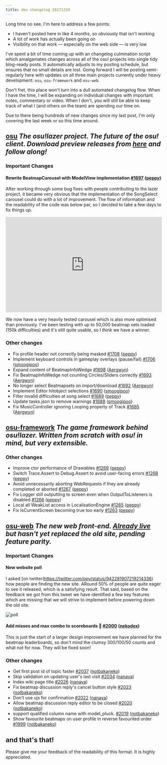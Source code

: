 ```yaml
---
title: dev changelog 20171219
---
```


Long time no see. I'm here to address a few points:

- I haven't posted here in like 4 months, so obviously that isn't working
- A lot of work has actually been going on
- Visibility on that work — especially on the web side — is very low

I've spent a bit of time coming up with an changelog culmination script which amalgamates changes across all of the osu! projects into single tidy blog-ready posts. It automatically adjusts to my posting schedule, but ensures that no small details are lost. Going forward I will be posting semi-regularly here with updates on all three main projects currently under heavy development: `osu`, `osu-framework` and `osu-web`.

Don't fret, this place won't turn into a dull automated changelog flow. When I have the time, I will be expanding on individual changes with important notes, commentary or video. When I don't, you will still be able to keep track of what I (and others on the team) are spending our time on.

Due to there being hundreds of new changes since my last post, I'm only covering the last week or so this time around.

## [osu](https://github.com/ppy/osu) *The osu!lazer project. The future of the osu! client. Download preview releases from [here](https://github.com/ppy/osu/releases) and follow along!*

### Important Changes

#### Rewrite BeatmapCarousel with ModelView implementation [\#1697](https://github.com/ppy/osu/pull/1697) ([peppy](https://github.com/peppy))

After working through some bug fixes with people contributing to the lazer project, it became very obvious that the implementation of the SongSelect carousel could do with a lot of improvement. The flow of information and the readability of the code was below par, so I decided to take a few days to fix things up.

<div style="width: 100%; height: 0px; position: relative; padding-bottom: 60.951%;"><iframe src="https://streamable.com/s/6jli3/wtvzff" frameborder="0" width="100%" height="100%" allowfullscreen style="width: 100%; height: 100%; position: absolute;"></iframe></div>

We now have a very heavily tested carousel which is also more optimised than previously. I've been testing with up to 50,000 beatmap sets loaded (150k difficulties) and it's still quite usable, so I think we have a winner.

### Other changes

- Fix profile header not correctly being masked [\#1708](https://github.com/ppy/osu/pull/1708) ([peppy](https://github.com/peppy))
- Implement keyboard controls in gameplay overlays \(pause/fail\) [\#1706](https://github.com/ppy/osu/pull/1706) ([smoogipoo](https://github.com/smoogipoo))
- Expand content of BeatmapInfoWedge [\#1698](https://github.com/ppy/osu/pull/1698) ([Aergwyn](https://github.com/Aergwyn))
- Fix BeatmapInfoWedge not counting Circles/Sliders correctly [\#1693](https://github.com/ppy/osu/pull/1693) ([Aergwyn](https://github.com/Aergwyn))
- No longer select Beatmapsets on import/download [\#1692](https://github.com/ppy/osu/pull/1692) ([Aergwyn](https://github.com/Aergwyn))
- Implement Editor hitobject selections [\#1690](https://github.com/ppy/osu/pull/1690) ([smoogipoo](https://github.com/smoogipoo))
- Filter invalid difficulties at song select [\#1689](https://github.com/ppy/osu/pull/1689) ([peppy](https://github.com/peppy))
- Update tasks.json to remove warnings [\#1688](https://github.com/ppy/osu/pull/1688) ([smoogipoo](https://github.com/smoogipoo))
- Fix MusicController ignoring Looping property of Track [\#1685](https://github.com/ppy/osu/pull/1685) ([Aergwyn](https://github.com/Aergwyn))

## [osu-framework](https://github.com/ppy/osu-framework) *The game framework behind osu!lazer. Written from scratch with osu! in mind, but very extensible.*

### Other changes
- Improve ctor performance of Drawables [\#1269](https://github.com/ppy/osu-framework/pull/1269) ([peppy](https://github.com/peppy))
- Switch Trace.Assert to Debug.Assert to avoid user-facing errors [\#1268](https://github.com/ppy/osu-framework/pull/1268) ([peppy](https://github.com/peppy))
- Avoid unnecessarily aborting WebRequests if they are already completed or aborted [\#1267](https://github.com/ppy/osu-framework/pull/1267) ([peppy](https://github.com/peppy))
- Fix Logger still outputting to screen even when OutputToListeners is disabled [\#1266](https://github.com/ppy/osu-framework/pull/1266) ([peppy](https://github.com/peppy))
- Local all WeakList access in LocalisationEngine [\#1265](https://github.com/ppy/osu-framework/pull/1265) ([peppy](https://github.com/peppy))
- Fix IsCurrentScreen becoming true too early [\#1263](https://github.com/ppy/osu-framework/pull/1263) ([peppy](https://github.com/peppy))

## [osu-web](https://github.com/ppy/osu-web) *The new web front-end. [Already live](https://osu.ppy.sh/home) but hasn't yet replaced the old site, pending feature parity.*

### Important Changes

#### New website poll

I asked [on twitter(https://twitter.com/ppy/status/942281907219214336) how people are finding the new site. ARound 50% of people are quite eager to see it released, which is a satisfying result. That said, based on the feedback we got from this tweet we have identified a few key features which are missing that we will strive to implement before powering down the old site.

![poll](https://puu.sh/yJIaE/599b04d78a.png)

#### Add misses and max combo to scoreboards 🌈 [\#2000](https://github.com/ppy/osu-web/pull/2000) ([nekodex](https://github.com/nekodex))

This is just the start of a larger design improvement we have planned for the beatmap leaderboards, so don't mind the clumsy 300/100/50 counts and what not for now. They will be fixed soon!

### Other changes

- Get first post id of topic faster [\#2037](https://github.com/ppy/osu-web/pull/2037) ([notbakaneko](https://github.com/notbakaneko))
- Skip validation on updating user's last visit [\#2034](https://github.com/ppy/osu-web/pull/2034) ([nanaya](https://github.com/nanaya))
- Index wiki page title [\#2026](https://github.com/ppy/osu-web/pull/2026) ([nanaya](https://github.com/nanaya))
- Fix beatmap discussion reply's cancel button style [\#2023](https://github.com/ppy/osu-web/pull/2023) ([notbakaneko](https://github.com/notbakaneko))
- Don't use ujs for confirmation [\#2022](https://github.com/ppy/osu-web/pull/2022) ([nanaya](https://github.com/nanaya))
- Allow beatmap discussion reply editor to be closed [\#2020](https://github.com/ppy/osu-web/pull/2020) ([notbakaneko](https://github.com/notbakaneko))
- support qualified column name with model\_pluck. [\#2019](https://github.com/ppy/osu-web/pull/2019) ([notbakaneko](https://github.com/notbakaneko))
- Show favourite beatmaps on user profile in reverse favourited order [\#1999](https://github.com/ppy/osu-web/pull/1999) ([notbakaneko](https://github.com/notbakaneko))

## and that's that!

Please give me your feedback of the readability of this format. It is highly appreciated.